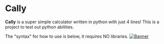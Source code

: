# Cally
<b>Cally</b> is a super simple calculator written in python with just 4 lines! This is a project to test out python abilities.

The "syntax" for how to use is below, it requires NO libraries.
[![Banner](https://github.com/cmspeedrunner/Cally/blob/main/main.png)](https://cmspeedrunner/github-banner)
